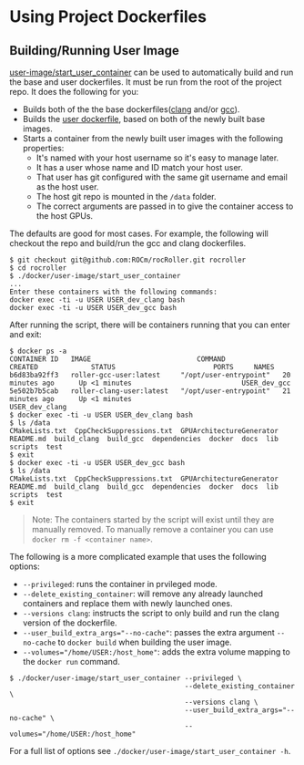 # Using Project Dockerfiles

## Building/Running User Image

[user-image/start_user_container](https://github.com/ROCm/rocRoller/blob/master/docker/user-image/start_user_container) can be used to automatically build and run the base and user dockerfiles. It must be run from the root of the project repo. It does the following for you:

- Builds both of the the base dockerfiles([clang](https://github.com/ROCm/rocRoller/blob/master/docker/dockerfile-ubuntu-clang) and/or [gcc](https://github.com/ROCm/rocRoller/blob/master/docker/dockerfile-ubuntu-gcc)).
- Builds the [user dockerfile](https://github.com/ROCm/rocRoller/blob/master/docker/user-image/Dockerfile), based on both of the newly built base images.
- Starts a container from the newly built user images with the following properties:
  - It's named with your host username so it's easy to manage later.
  - It has a user whose name and ID match your host user.
  - That user has git configured with the same git username and email as the host user.
  - The host git repo is mounted in the `/data` folder.
  - The correct arguments are passed in to give the container access to the host GPUs.

The defaults are good for most cases. For example, the following will checkout the repo and build/run the gcc and clang dockerfiles.

```shell
$ git checkout git@github.com:ROCm/rocRoller.git rocroller
$ cd rocroller
$ ./docker/user-image/start_user_container
...
Enter these containers with the following commands:
docker exec -ti -u USER USER_dev_clang bash
docker exec -ti -u USER USER_dev_gcc bash
```

After running the script, there will be containers running that you can enter and exit:

```shell
$ docker ps -a
CONTAINER ID   IMAGE                          COMMAND                  CREATED             STATUS                        PORTS     NAMES
b6d83ba92ff3   roller-gcc-user:latest     "/opt/user-entrypoint"   20 minutes ago      Up <1 minutes                           USER_dev_gcc
5e502b7b5cab   roller-clang-user:latest   "/opt/user-entrypoint"   21 minutes ago      Up <1 minutes                           USER_dev_clang
$ docker exec -ti -u USER USER_dev_clang bash
$ ls /data
CMakeLists.txt  CppCheckSuppressions.txt  GPUArchitectureGenerator  README.md  build_clang  build_gcc  dependencies  docker  docs  lib  scripts  test
$ exit
$ docker exec -ti -u USER USER_dev_gcc bash
$ ls /data
CMakeLists.txt  CppCheckSuppressions.txt  GPUArchitectureGenerator  README.md  build_clang  build_gcc  dependencies  docker  docs  lib  scripts  test
$ exit
```

> Note: The containers started by the script will exist until they are manually removed. To manually remove a container you can use `docker rm -f <container name>`.

The following is a more complicated example that uses the following options:

- `--privileged`: runs the container in prvileged mode.
- `--delete_existing_container`: will remove any already launched containers and replace them with newly launched ones.
- `--versions clang`: instructs the script to only build and run the clang version of the dockerfile.
- `--user_build_extra_args="--no-cache"`: passes the extra argument `--no-cache` to `docker build` when building the user image.
- `--volumes="/home/USER:/host_home"`: adds the extra volume mapping to the `docker run` command.

```shell
$ ./docker/user-image/start_user_container --privileged \
                                           --delete_existing_container \
                                           --versions clang \
                                           --user_build_extra_args="--no-cache" \
                                           --volumes="/home/USER:/host_home"
```
For a full list of options see `./docker/user-image/start_user_container -h`.
